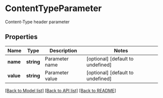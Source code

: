 # ContentTypeParameter

Content-Type header parameter             

## Properties
Name | Type | Description | Notes
---- | ---- | ----------- | -----
**name** | **string** | Parameter name              | [optional] [default to undefined]
**value** | **string** | Parameter value              | [optional] [default to undefined]


[[Back to Model list]](README.md#documentation-for-models) [[Back to API list]](README.md#documentation-for-api-endpoints) [[Back to README]](README.md)
